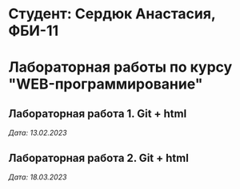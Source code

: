 # Студент: Сердюк Анастасия, ФБИ-11


# Лабораторная работы по курсу "WEB-программирование"


## Лабораторная работа 1. Git + html


*Дата: 13.02.2023*



## Лабораторная работа 2. Git + html

*Дата: 18.03.2023*